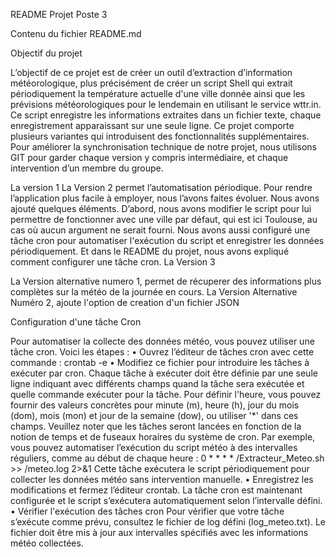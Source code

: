 README Projet Poste 3

Contenu du fichier README.md


Objectif du projet

L’objectif de ce projet est de créer un outil d’extraction d’information météorologique, plus précisément de créer un script Shell qui extrait périodiquement la température actuelle d'une ville donnée ainsi que les prévisions météorologiques pour le lendemain en utilisant le service wttr.in. Ce script enregistre les informations extraites dans un fichier texte, chaque enregistrement apparaissant sur une seule ligne. Ce projet comporte plusieurs variantes qui introduisent des fonctionnalités supplémentaires. Pour améliorer la synchronisation technique de notre projet, nous utilisons GIT pour garder chaque version y compris intermédiaire, et chaque intervention d’un membre du groupe.

La version 1 
La Version 2 permet l’automatisation périodique. Pour rendre l’application plus facile à employer, nous l’avons faites évoluer. Nous avons ajouté quelques éléments. D’abord, nous avons modifier le script pour lui permettre de fonctionner avec une ville par défaut, qui est ici Toulouse, au cas où aucun argument ne serait fourni. Nous avons aussi configuré une tâche cron pour automatiser l'exécution du script et enregistrer les données périodiquement. Et dans le README du projet, nous avons expliqué comment configurer une tâche cron.
La Version 3 

La Version alternative numero 1, permet de récuperer des informations plus complètes sur la météo de la journée en cours.
La Version Alternative Numéro 2, ajoute l'option de creation d'un fichier JSON

Configuration d'une tâche Cron

Pour automatiser la collecte des données météo, vous pouvez utiliser une tâche cron.
Voici les étapes :
    • Ouvrez l’éditeur de tâches cron avec cette commande : crontab -e
    • Modifiez ce fichier pour introduire les tâches à exécuter par cron.
Chaque tâche à exécuter doit être définie par une seule ligne indiquant avec différents champs quand la tâche sera exécutée et quelle commande exécuter pour la tâche. Pour définir l'heure, vous pouvez fournir des valeurs concrètes pour minute (m), heure (h), jour du mois (dom), mois (mon) et jour de la semaine (dow), ou utiliser '*' dans ces champs. Veuillez noter que les tâches seront lancées en fonction de la notion de temps et de fuseaux horaires du système de cron. Par exemple, vous pouvez automatiser l’exécution du script météo à des intervalles réguliers, comme au début de chaque heure :
0 * * * * /Extracteur_Meteo.sh >> /meteo.log 2>&1
Cette tâche exécutera le script périodiquement pour collecter les données météo sans intervention manuelle.
    • Enregistrez les modifications et fermez l’éditeur crontab.
La tâche cron est maintenant configurée et le script s’exécutera automatiquement selon l’intervalle défini.
    • Vérifier l'exécution des tâches cron
Pour vérifier que votre tâche s’exécute comme prévu, consultez le fichier de log défini (log_meteo.txt). Le fichier doit être mis à jour aux intervalles spécifiés avec les informations météo collectées.
